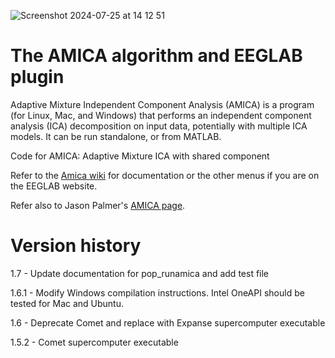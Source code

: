 ![Screenshot 2024-07-25 at 14 12 51](https://github.com/user-attachments/assets/e5880f21-51ae-4ebf-a3de-bc040d6f4aab)

# The AMICA algorithm and EEGLAB plugin

Adaptive Mixture Independent Component Analysis (AMICA) is a program (for Linux, Mac, and Windows) that performs an independent component analysis (ICA) decomposition on input data, potentially with multiple ICA models. It can be run standalone, or from MATLAB.

Code for AMICA: Adaptive Mixture ICA with shared component

Refer to the [Amica wiki](https://github.com/japalmer29/amica/wiki) for documentation or the other menus if you are on the EEGLAB website.

Refer also to Jason Palmer's [AMICA page](https://sccn.ucsd.edu/~jason/amica_web.html).

# Version history

1.7 - Update documentation for pop_runamica and add test file

1.6.1 - Modify Windows compilation instructions. Intel OneAPI should be tested for Mac and Ubuntu.

1.6 - Deprecate Comet and replace with Expanse supercomputer executable

1.5.2 - Comet supercomputer executable

